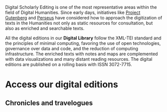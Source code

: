 
Digital Scholarly Editing is one of the most representative areas within the field of Digital Humanities. Since early days, initiatives like [Project Gutenberg](https://www.gutenberg.org/) and [Perseus](http://www.perseus.tufts.edu/hopper/) have considered how to approach the digitization of texts in the Humanities not only as static resources for consultation, but also as enriched and searchable texts. 

All the digital editions in our **Digital Library** follow the XML-TEI standard and the principles of minimal computing, favoring the use of open technologies, governance over data and code, and the reduction of computing infrastructure. The enriched texts with notes and maps are complemented with data visualizations and many distant reading resources. The digital editions are published on a rolling basis with ISSN 3072-7715.

# Access our digital editions


## Chronicles and travelogues


<!--##  Miscellaneous texts -->
